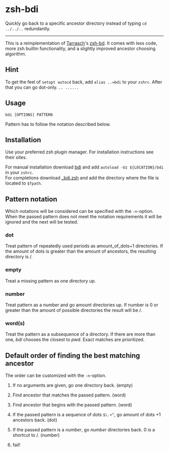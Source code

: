 # zsh-bdi

Quickly go back to a specific ancestor directory instead of typing `cd ../../..` redundantly.

---

This is a reimplementation of [Tarrasch](https://github.com/Tarrasch)'s [zsh-bd](https://github.com/Tarrasch/zsh-bd).
It comes with less code, more zsh builtin functionality, and a slightly improved ancestor choosing algorithm.

## Hint

To get the feel of `setopt autocd` back, add `alias ..=bdi` to your `zshrc`.
After that you can go dot-only. `.. ......`


## Usage

`bdi [OPTIONS] PATTERN`

Pattern has to follow the notation described below.



## Installation

Use your preferred zsh plugin manager. For installation instructions see their sites.

For manual installation download [bdi](./bdi) and add `autoload -Uz ${LOCATION}/bdi` in your `zshrc`.  
For completions download [\_bdi.zsh](./\_bdi.zsh) and add the directory where the file is located to `$fpath`.



## Pattern notation
Which notations will be considered can be specified with the `-n`-option.
When the passed pattern does not meet the notation requirements it will be
ignored and the next will be tested.

### dot
Treat pattern of repeatedly used periods as amount_of_dots+1 directories.
If the amount of dots is greater than the amount of ancestors, the resulting directory is /.

### empty
Treat a missing pattern as one directory up.

### number
Treat pattern as a number and go amount directories up.
If number is 0 or greater than the amount of possible directories the result will be /.

### word(s)
Treat the pattern as a subsequence of a directory.
If there are more than one, _bdi_ chooses the closest to _pwd_.
Exact matches are prioritized.



## Default order of finding the best matching ancestor

The order can be customized with the `-n`-option.

1. If no arguments are given, go one directory back. (empty)

2. Find ancestor that matches the passed pattern. (word)

3. Find ancestor that begins with the passed pattern. (word)

4. If the passed pattern is a sequence of dots `$\.+^`, go amount of dots +1 ancestors back. (dot)

5. If the passed pattern is a _number_, go _number_ directories back. 0 is a shortcut to /. (number)

6. fail!

